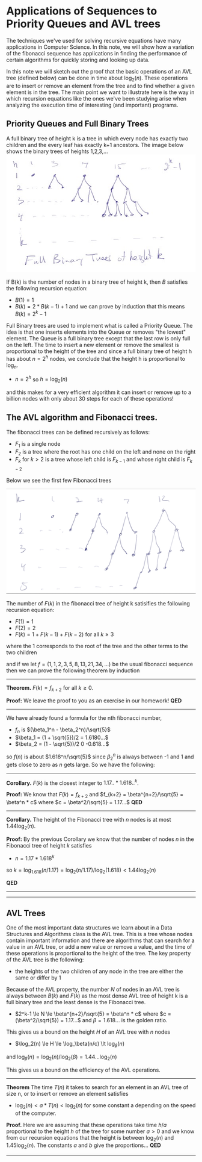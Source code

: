 # Applications of Sequences to Priority Queues and AVL trees

The techniques we've used for solving recursive equations have many applications in Computer Science.
In this note, we will show how a variation of the fibonacci sequence has applications in finding the
performance of certain algorithms for quickly storing and looking up data.

In this note we will sketch out the proof that the basic operations of an AVL tree (defined below)
can be done in time about $\log_2(n)$.  These operations are to insert or remove an element from the tree
and to find whether a given element is in the tree. The main point we want to illustrate here is the
way in which recursion equations like the ones we've been studying arise when analyzing the execution time
of interesting (and important) programs.

## Priority Queues and Full Binary Trees
A full binary tree of height k is a tree in which every node has exactly two children and the every leaf
has exactly k+1 ancestors. The image below shows the binary trees of heights 1,2,3,...
![Full Binary Trees](BinaryTrees.png)

If B(k) is the number of nodes in a binary tree of height k, then $B$ satisfies the following recursion equation:
* $B(1)=1$
* $B(k) = 2*B(k-1) + 1$
and we can prove by induction that this means $B(k) = 2^k-1$

Full Binary trees are used to implement what is called a Priority Queue. The idea is that one inserts elements 
into the Queue or removes "the lowest" element.  The Queue is a full binary tree except that the last row
is only full on the left. The time to insert a new element or remove the smallest is proportional to the
height of the tree and since a full binary tree of height h has about $n=2^h$ nodes, we conclude that the height
h is proportional to $\log_n$.
* $n=2^h$  so $h = \log_2(n)$

and this makes for a very efficient algorithm it can insert or remove up to a billion nodes with only about 30
steps for each of these operations!

## The AVL algorithm and Fibonacci trees.
The fibonacci trees can be defined recursively as follows:
* $F_1$ is a single node
* $F_2$ is a tree where the root has one child on the left and none on the right
* $F_k$ for $k>2$ is a tree whose left child is $F_{k-1}$ and whose right child is $F_{k-2}$

Below we see the first few Fibonacci trees

![FibonacciTrees](FibonacciTrees.png)

The number of $F(k)$ in the fibonacci tree of height k satisifies the following recursion equation:
* $F(1)=1$
* $F(2)=2$
* $F(k) = 1+ F(k-1)+F(k-2)$ for all $k\ge 3$

where the $1$ corresponds to the root of the tree and the other terms to the two children

and if we let $f = (1,1,2,3,5,8,13,21,34,...)$ be the usual fibonacci sequence then we can prove the following theorem by induction

---

**Theorem.** $F(k) = f_{k+2}$ for all $k\ge 0$.

**Proof:** We leave the proof to you as an exercise in our homework! **QED**

---

We have already found a formula for the nth fibonacci number,  
* $f_n$ is $(\beta_1^n - \beta_2^n)/\sqrt{5}$
* $\beta_1 = (1 + \sqrt{5})/2 = 1.6180...$
* $\beta_2 = (1 - \sqrt{5})/2 0 -0.618...$

so $f(n)$ is about $1.618^n/\sqrt{5}$ since $\beta_2^n$ is always between -1 and 1 and gets close to zero as $n$ gets large.
So we have the following:

---

**Corollary.** $F(k)$ is the closest integer to $1.17..*1.618..^k$.

**Proof:** 
We know that $F(k) = f_{k+2}$  and $f_{k+2} = \beta^{n+2}/\sqrt{5} = \beta^n * c$ where $c = \beta^2/\sqrt{5} = 1.17...$
**QED**

---

**Corollary.** The height of the Fibonacci tree with $n$ nodes is at most $1.44 \log_2(n)$.

**Proof:**
By the previous Corollary we know that the number of nodes $n$ in the Fibonacci tree of height $k$ satisfies
* $n = 1.17 * 1.618^k$

so $k = \log_{1.618}(n/1.17) = \log_2(n/1.17)/\log_2(1.618) \lt 1.44 \log_2(n)$

**QED**

---


---

## AVL Trees
One of the most important data structures we learn about in a Data Structures and Algorithms class is the AVL tree. This is a tree whose nodes
contain important information and there are algorithms that can search for a value in an AVL tree, or add a new value or remove a value, and the time
of these operations is proportional to the height of the tree.  The key property of the AVL tree is the following:
* the heights of the two children of any node in the tree are either the same or differ by 1

Because of the AVL property, the number $N$ of nodes in an AVL tree is always between $B(k)$ and $F(k)$ as the most dense AVL tree of height k is a full binary tree
and the least dense is the Fibonacci tree. 
* $2^k-1 \le N \le \beta^{n+2}/\sqrt{5} = \beta^n * c$ where $c = (\beta^2/\sqrt{5}) = 1.17...$ and $\beta = 1.618...$ is the golden ratio.

This gives us a bound on the height $H$ of an AVL tree with $n$ nodes
* $\log_2(n) \le H \le \log_\beta(n/c) \lt $\log_\beta(n)$

and $\log_\beta(n) = \log_2(n)/\log_2(\beta) = 1.44... \log_2(n)$

This gives us a bound on the efficiency of the AVL operations.

---

**Theorem** The time $T(n)$ it takes to search for an element in an AVL tree of size n, or to insert or remove an element satisfies
* $\log_2(n) \lt a*T(n) \lt \log_2(n)$ for some constant a depending on the speed of the computer.

**Proof.** Here we are assuming that these operations take time $h/a$ proportional to the height $h$ of the tree for some number $a\gt 0$
and we know from our recursion equations that the height is between $\log_2(n)$ and $1.45 \log_2(n)$.  The constants $a$ and $b$ give the proportions... **QED**

---



